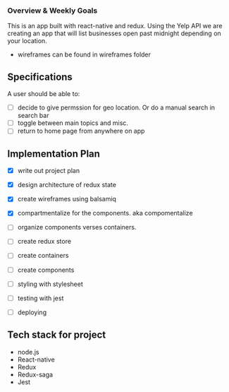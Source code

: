 ### Overview & Weekly Goals

This is an app built with react-native and redux. Using the Yelp API we are creating an app that will list businesses open past midnight depending on your location.  
-  wireframes can be found in wireframes folder


## Specifications

A user should be able to:
- [ ] decide to give permssion for geo location. Or do a manual search in search bar
- [ ] toggle between main topics and misc.
- [ ] return to home page from anywhere on app

## Implementation Plan
- [x] write out project plan
- [x] design architecture of redux state
- [x] create wireframes using balsamiq
- [x] compartmentalize for the components. aka compomentalize
- [ ] organize components verses containers.
- [ ] create redux store
- [ ] create containers
- [ ] create components
- [ ] styling with stylesheet
- [ ] testing with jest
- [ ] deploying



## Tech stack for project
-  node.js
-  React-native
-  Redux
-  Redux-saga
-  Jest
